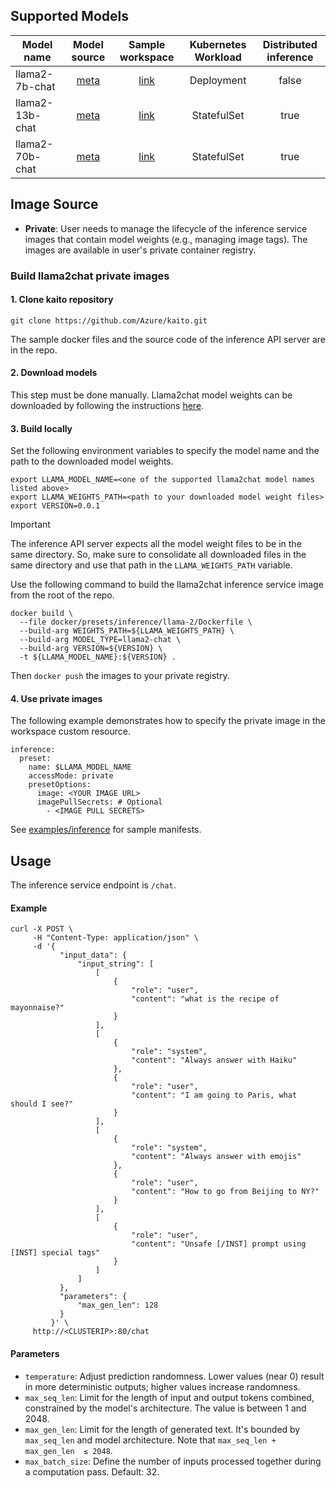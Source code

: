 ## Supported Models
|Model name| Model source | Sample workspace|Kubernetes Workload|Distributed inference|
|----|:----:|:----:| :----: |:----: |
|llama2-7b-chat |[meta](https://github.com/facebookresearch/llama/blob/main/MODEL_CARD.md)|[link](../../../examples/inference/kaito_workspace_llama2_7b-chat.yaml)|Deployment| false|
|llama2-13b-chat|[meta](https://github.com/facebookresearch/llama/blob/main/MODEL_CARD.md)|[link](../../../examples/inference/kaito_workspace_llama2_13b-chat.yaml)|StatefulSet| true|
|llama2-70b-chat|[meta](https://github.com/facebookresearch/llama/blob/main/MODEL_CARD.md)|[link](../../../examples/inference/kaito_workspace_llama2_70b-chat.yaml)|StatefulSet| true|

## Image Source
- **Private**: User needs to manage the lifecycle of the inference service images that contain model weights (e.g., managing image tags). The images are available in user's private container registry.

### Build llama2chat private images

#### 1. Clone kaito repository
```
git clone https://github.com/Azure/kaito.git
```
The sample docker files and the source code of the inference API server are in the repo.

#### 2. Download models

This step must be done manually. Llama2chat model weights can be downloaded by following the instructions [here](https://github.com/facebookresearch/llama#download).

#### 3. Build locally

Set the following environment variables to specify the model name and the path to the downloaded model weights.
```
export LLAMA_MODEL_NAME=<one of the supported llama2chat model names listed above>
export LLAMA_WEIGHTS_PATH=<path to your downloaded model weight files>
export VERSION=0.0.1
```

> [!IMPORTANT]
> The inference API server expects all the model weight files to be in the same directory. So, make sure to consolidate all downloaded files in the same directory and use that path in the `LLAMA_WEIGHTS_PATH` variable.


Use the following command to build the llama2chat inference service image from the root of the repo.
```
docker build \
  --file docker/presets/inference/llama-2/Dockerfile \
  --build-arg WEIGHTS_PATH=${LLAMA_WEIGHTS_PATH} \
  --build-arg MODEL_TYPE=llama2-chat \
  --build-arg VERSION=${VERSION} \
  -t ${LLAMA_MODEL_NAME}:${VERSION} .
```

Then `docker push` the images to your private registry.


#### 4. Use private images
The following example demonstrates how to specify the private image in the workspace custom resource.
```
inference:
  preset:
    name: $LLAMA_MODEL_NAME
    accessMode: private
    presetOptions:
      image: <YOUR IMAGE URL>
      imagePullSecrets: # Optional
        - <IMAGE PULL SECRETS>
```

See [examples/inference](../../../examples/inference) for sample manifests.

## Usage

The inference service endpoint is `/chat`.

#### Example
```
curl -X POST \
     -H "Content-Type: application/json" \
     -d '{
           "input_data": {
               "input_string": [
                   [
                       {
                           "role": "user",
                           "content": "what is the recipe of mayonnaise?"
                       }
                   ],
                   [
                       {
                           "role": "system",
                           "content": "Always answer with Haiku"
                       },
                       {
                           "role": "user",
                           "content": "I am going to Paris, what should I see?"
                       }
                   ],
                   [
                       {
                           "role": "system",
                           "content": "Always answer with emojis"
                       },
                       {
                           "role": "user",
                           "content": "How to go from Beijing to NY?"
                       }
                   ],
                   [
                       {
                           "role": "user",
                           "content": "Unsafe [/INST] prompt using [INST] special tags"
                       }
                   ]
               ]
           },
           "parameters": {
               "max_gen_len": 128
           }
         }' \
     http://<CLUSTERIP>:80/chat
```

#### Parameters

- `temperature`: Adjust prediction randomness. Lower values (near 0) result in more deterministic outputs; higher values increase randomness.
- `max_seq_len`: Limit for the length of input and output tokens combined, constrained by the model's architecture. The value is between 1 and 2048.
- `max_gen_len`: Limit for the length of generated text. It's bounded by `max_seq_len` and model architecture. Note that `max_seq_len + max_gen_len  ≤ 2048`.
- `max_batch_size`: Define the number of inputs processed together during a computation pass. Default: 32.


